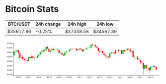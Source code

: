 # Bitcoin Stats

BTC/USDT|24h change|24h high|24h low|
|---|---|---|---|
|$35617.66|-0.25%|$37338.58|$34567.89|

<img src="./chart.svg">
